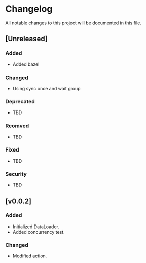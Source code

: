 # Changelog

All notable changes to this project will be documented in this file.

## [Unreleased]

### Added

- Added bazel

### Changed

- Using sync once and wait group

### Deprecated

- TBD

### Reomved

- TBD

### Fixed

- TBD

### Security

- TBD

## [v0.0.2]

### Added

- Initialized DataLoader.
- Added concurrency test.

### Changed

- Modified action.